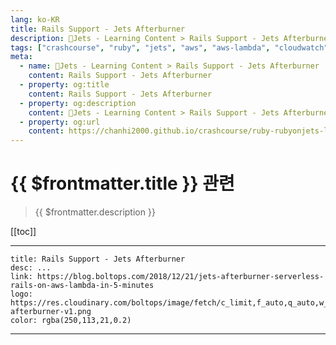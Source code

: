```yaml
---
lang: ko-KR
title: Rails Support - Jets Afterburner
description: 🔻Jets - Learning Content > Rails Support - Jets Afterburner
tags: ["crashcourse", "ruby", "jets", "aws", "aws-lambda", "cloudwatch"]
meta:
  - name: 🔻Jets - Learning Content > Rails Support - Jets Afterburner
    content: Rails Support - Jets Afterburner
  - property: og:title
    content: Rails Support - Jets Afterburner
  - property: og:description
    content: 🔻Jets - Learning Content > Rails Support - Jets Afterburner
  - property: og:url
    content: https://chanhi2000.github.io/crashcourse/ruby-rubyonjets-learning-content/20181221-jets-afterburner-serverless-rails-on-aws-lambda-in-5-minutes.html
---
```


# {{ $frontmatter.title }} 관련

> {{ $frontmatter.description }}

[[toc]]

---

```card
title: Rails Support - Jets Afterburner
desc: ...
link: https://blog.boltops.com/2018/12/21/jets-afterburner-serverless-rails-on-aws-lambda-in-5-minutes
logo: https://res.cloudinary.com/boltops/image/fetch/c_limit,f_auto,q_auto,w_470/https://blog.boltops.com/img/posts/2018/12/jets-afterburner-v1.png
color: rgba(250,113,21,0.2)
```

---

